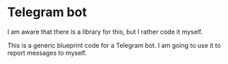 # Telegram bot

I am aware that there is a library for this, but I rather code it myself.

This is a generic blueprint code for a Telegram bot. I am going to use it to report messages to myself.
